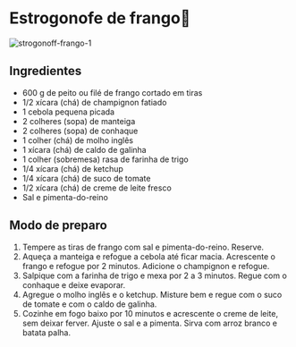# Estrogonofe de frango:chicken:
![strogonoff-frango-1](https://user-images.githubusercontent.com/87828537/134767826-b7ad5324-edb1-4869-a4c1-199e73552fdb.png)
## Ingredientes

- 600 g de peito ou filé de frango cortado em tiras
- 1/2 xícara (chá) de champignon fatiado
- 1 cebola pequena picada
- 2 colheres (sopa) de manteiga
- 2 colheres (sopa) de conhaque 
- 1 colher (chá) de molho inglês
- 1 xícara (chá) de caldo de galinha
- 1 colher (sobremesa) rasa de farinha de trigo
- 1/4 xícara (chá) de ketchup
- 1/4 xícara (chá) de suco de tomate
- 1/2 xícara (chá) de creme de leite fresco
- Sal e pimenta-do-reino

## Modo de preparo

1. Tempere as tiras de frango com sal e pimenta-do-reino. Reserve.
2. Aqueça a manteiga e refogue a cebola até ficar macia. Acrescente o frango e refogue por 2 minutos. Adicione o champignon e refogue.
3. Salpique com a farinha de trigo e mexa por 2 a 3 minutos. Regue com o conhaque e deixe evaporar.
4. Agregue o molho inglês e o ketchup. Misture bem e regue com o suco de tomate e com o caldo de galinha.
5. Cozinhe em fogo baixo por 10 minutos e acrescente o creme de leite, sem deixar ferver. Ajuste o sal e a pimenta. Sirva com arroz branco e batata palha.
